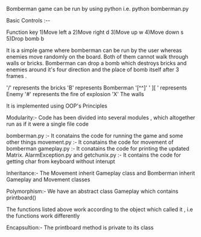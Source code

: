 Bomberman game can be run by using python
i.e. python bomberman.py

Basic Controls :--

   Function     key
1)Move left 	a
2)Move right	d
3)Move up   	w
4)Move down 	s
5)Drop bomb 	b

It is a simple game where bomberman can be run by the user whereas enemies move randomly on the board. Both of them cannot walk through walls or bricks. Bomberman can drop a bomb which destroys bricks and enemies around it's four direction and the place of bomb itself after 3 frames .

'/' represents the bricks
'B' represents Bomberman
'[^^]'
' ][ ' represents Enemy
'#' represents the fire of explosion
'X' The walls

It is implemented using OOP's Principles

Modularity:-
Code has been divided into several modules , which altogether run as if it were a single file code

bomberman.py :- It conatains the code for running the game and some other things
movement.py  :- It conatains the code for movement of bomberman
gameplay.py  :- It conatains the code for printing the updated Matrix.
AlarmException.py and getchunix.py :- It contains the code for getting char from keyboard without interupt

Inheritance:-
The Movement inherit Gameplay class
and Bomberman inherit Gameplay and Movement classes

Polymorphism:-
We have an abstract class Gameplay which contains printboard()

The functions listed above work according to the object which called it , i.e the functions work differently

Encapsultion:-
The printboard method is private to its class
